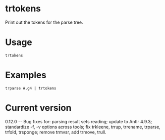# trtokens

Print out the tokens for the parse tree.

# Usage

    trtokens

# Examples

    trparse A.g4 | trtokens

# Current version

0.12.0 -- Bug fixes for: parsing result sets reading; update to Antlr 4.9.3; standardize -f, -v options across tools; fix trkleene, trrup, trrename, trparse, trfold, trsponge; remove trmvsr, add trmove, trull.
